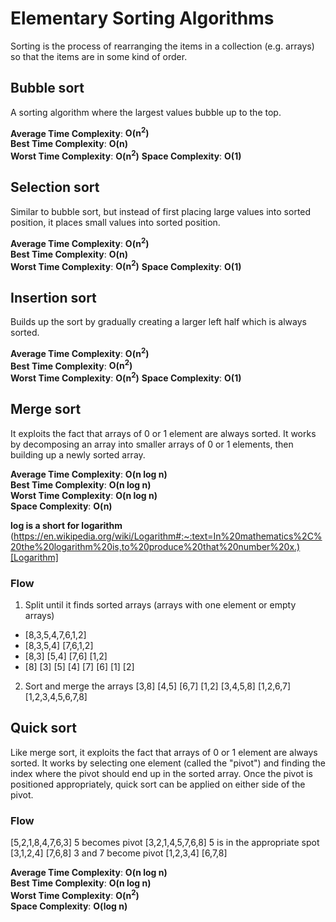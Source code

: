 # Elementary Sorting Algorithms
Sorting is the process of rearranging the items in a collection (e.g. arrays) so that the items are in some kind of order.

## Bubble sort
A sorting algorithm where the largest values bubble up to the top.

**Average Time Complexity**: **O(n<sup>2</sup>)**  
**Best Time Complexity**: **O(n)**  
**Worst Time Complexity**: **O(n<sup>2</sup>)**
**Space Complexity**: **O(1)**

## Selection sort
Similar to bubble sort, but instead of first placing large values into sorted position, it places small values into sorted position.

**Average Time Complexity**: **O(n<sup>2</sup>)**  
**Best Time Complexity**: **O(n)**  
**Worst Time Complexity**: **O(n<sup>2</sup>)**
**Space Complexity**: **O(1)**

## Insertion sort
Builds up the sort by gradually creating a larger left half which is always sorted.

**Average Time Complexity**: **O(n<sup>2</sup>)**  
**Best Time Complexity**: **O(n<sup>2</sup>)**  
**Worst Time Complexity**: **O(n<sup>2</sup>)**
**Space Complexity**: **O(1)**

## Merge sort
It exploits the fact that arrays of 0 or 1 element are always sorted. It works by decomposing an array into smaller arrays of 0 or 1 elements, then building up a newly sorted array.

**Average Time Complexity**: **O(n log n)**  
**Best Time Complexity**: **O(n log n)**  
**Worst Time Complexity**: **O(n log n)**  
**Space Complexity**: **O(n)**

**log is a short for logarithm**
(https://en.wikipedia.org/wiki/Logarithm#:~:text=In%20mathematics%2C%20the%20logarithm%20is,to%20produce%20that%20number%20x.)[Logarithm]

### Flow
1. Split until it finds sorted arrays (arrays with one element or empty arrays)
- [8,3,5,4,7,6,1,2]
- [8,3,5,4] [7,6,1,2]
- [8,3] [5,4] [7,6] [1,2]
- [8] [3] [5] [4] [7] [6] [1] [2]
2. Sort and merge the arrays 
[3,8] [4,5] [6,7] [1,2]
[3,4,5,8] [1,2,6,7]
[1,2,3,4,5,6,7,8]

## Quick sort
Like merge sort, it exploits the fact that arrays of 0 or 1 element are always sorted. It works by selecting one element (called the "pivot") and finding the index where the pivot should end up in the sorted array. Once the pivot is positioned appropriately, quick sort can be applied on either side of the pivot.

### Flow
[5,2,1,8,4,7,6,3] 5 becomes pivot
[3,2,1,4,5,7,6,8] 5 is in the appropriate spot
[3,1,2,4] [7,6,8] 3 and 7 become pivot
[1,2,3,4] [6,7,8]

**Average Time Complexity**: **O(n log n)**  
**Best Time Complexity**: **O(n log n)**  
**Worst Time Complexity**: **O(n<sup>2</sup>)**  
**Space Complexity**: **O(log n)**